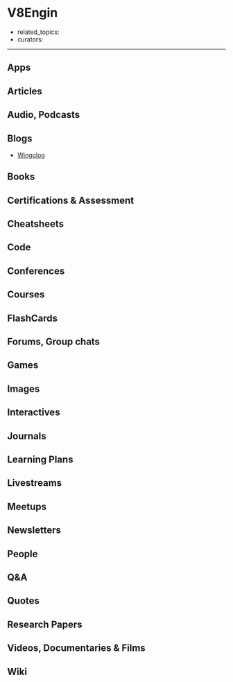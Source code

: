 # V8Engin

- related_topics:
- curators:

------

## Apps

## Articles

## Audio, Podcasts

## Blogs

- [Wingolog](https://wingolog.org/)

## Books

## Certifications & Assessment

## Cheatsheets

## Code

## Conferences

## Courses

## FlashCards

## Forums, Group chats

## Games

## Images

## Interactives

## Journals

## Learning Plans

## Livestreams

## Meetups

## Newsletters

## People

## Q&A

## Quotes

## Research Papers

## Videos, Documentaries & Films

## Wiki
